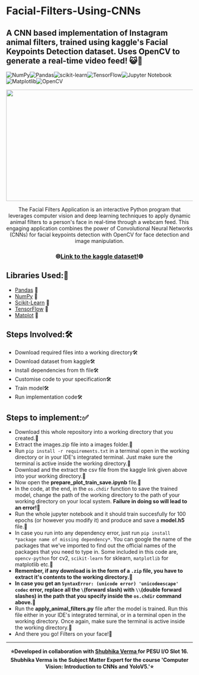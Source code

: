 # Facial-Filters-Using-CNNs
## A CNN based implementation of Instagram animal filters, trained using kaggle's Facial Keypoints Detection dataset. Uses OpenCV to generate a real-time video feed! 😺🚀

![NumPy](https://img.shields.io/badge/numpy-%23013243.svg?style=for-the-badge&logo=numpy&logoColor=white)![Pandas](https://img.shields.io/badge/pandas-%23150458.svg?style=for-the-badge&logo=pandas&logoColor=white)![scikit-learn](https://img.shields.io/badge/scikit--learn-%23F7931E.svg?style=for-the-badge&logo=scikit-learn&logoColor=white)![TensorFlow](https://img.shields.io/badge/TensorFlow-%23FF6F00.svg?style=for-the-badge&logo=TensorFlow&logoColor=white)![Jupyter Notebook](https://img.shields.io/badge/jupyter-%23FA0F00.svg?style=for-the-badge&logo=jupyter&logoColor=white)![Matplotlib](https://img.shields.io/badge/Matplotlib-%23ffffff.svg?style=for-the-badge&logo=Matplotlib&logoColor=black)![OpenCV](https://img.shields.io/badge/opencv-%23white.svg?style=for-the-badge&logo=opencv&logoColor=white)
<div align="center">
<img src="https://github.com/probablyabdullah/Facial-Filters-Using-CNNs/assets/79295754/ed418f24-796f-4f28-90d6-860a63263eda" height = "300" width="580"></img>


The Facial Filters Application is an interactive Python program that leverages computer vision and deep learning techniques to apply dynamic animal filters to a person's face in real-time through a webcam feed. This engaging application combines the power of Convolutional Neural Networks (CNNs) for facial keypoints detection with OpenCV for face detection and image manipulation.


<h3>
  🌐<a href="https://www.kaggle.com/c/facial-keypoints-detection/data?select=training.zip" target='_blank'>Link to the kaggle dataset!</a>🌐
</h3>
</div>

## Libraries Used:📂

* [Pandas](https://pandas.pydata.org/) 🔗
* [NumPy](https://numpy.org/) 🔗
* [Scikit-Learn](https://scikit-learn.org/) 🔗
* [TensorFlow](https://www.tensorflow.org/) 🔗
* [Matplot](https://matplotlib.org/) 🔗

## Steps Involved:🛠️

* Download required files into a working directory🛠️<br>
* Download dataset from kaggle🛠️<br>
* Install dependencies from th file🛠️<br>
* Customise code to your specification🛠️<br>
* Train model🛠️<br>
* Run implementation code🛠️<br>

## Steps to implement:✅

* Download this whole repository into a working directory that you created.🧩
* Extract the images.zip file into a images folder.🧩
* Run `pip install -r requirements.txt` in a terminal open in the working directory or in your IDE's integrated terminal. Just make sure the terminal is active inside the working directory.🧩
* Download and the extract the csv file from the kaggle link given above into your working directory.🧩
* Now open the <b>prepare_plot_train_save.ipynb</b> file.🧩
* In the code, at the end, in the `os.chdir` function to save the trained model, change the path of the working directory to the path of your working directory on your local system. <b> Failure in doing so will lead to an error!</b>🧩
* Run the whole jupyter notebook and it should train succesfully for 100 epochs (or however you modify it) and produce and save a <b>model.h5</b> file.🧩
* In case you run into any dependency error, just run  `pip install *package name of missing dependency*`. You can google the name of the packages that we've imported to find out the official names of the packages that you need to type in. Some included in this code are, `opencv-python` for cv2, `scikit-learn` for sklearn, `matplotlib` for matplotlib etc.🧩
* <b>Remember, if any download is in the form of a `.zip` file, you have to extract it's contents to the working directory.</b>🧩
* <b>In case you get an `SyntaxError: (unicode error) 'unicodeescape' codec` error, replace all the `\`(forward slash) with `\\`(double forward slashes) in the path that you specify inside the `os.chdir` command above.</b>🧩
* Run the <b>apply_animal_filters.py</b> file after the model is trained. Run this file either in your IDE's integrated terminal, or in a terminal open in the working directory. Once again, make sure the terminal is active inside the working directory.🧩
* And there you go! Filters on your face!🧩

<hr>
<p align="center">
  <b>
⭐️Developed in collaboration with <a href="https://github.com/shubvrm"> Shubhika Verma </a> for PESU I/O Slot 16. Shubhika Verma is the Subject Matter Expert for the course 'Computer Vision: Introduction to CNNs and YoloV5.'⭐️
  </b>
</p>
